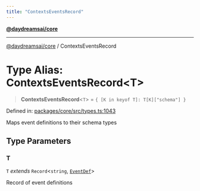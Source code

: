 ```yaml
---
title: "ContextsEventsRecord"
---
```


[**@daydreamsai/core**](./api-reference.md)

***

[@daydreamsai/core](./api-reference.md) / ContextsEventsRecord

# Type Alias: ContextsEventsRecord\<T\>

> **ContextsEventsRecord**\<`T`\> = `{ [K in keyof T]: T[K]["schema"] }`

Defined in: [packages/core/src/types.ts:1043](https://github.com/dojoengine/daydreams/blob/612e9304717c546d301f9cac8c204de734cac957/packages/core/src/types.ts#L1043)

Maps event definitions to their schema types

## Type Parameters

### T

`T` *extends* `Record`\<`string`, [`EventDef`](./EventDef.md)\>

Record of event definitions
